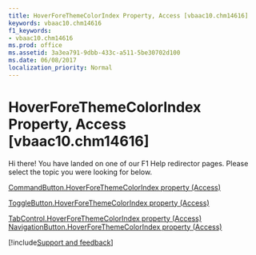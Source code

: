 ```yaml
---
title: HoverForeThemeColorIndex Property, Access [vbaac10.chm14616]
keywords: vbaac10.chm14616
f1_keywords:
- vbaac10.chm14616
ms.prod: office
ms.assetid: 3a3ea791-9dbb-433c-a511-5be30702d100
ms.date: 06/08/2017
localization_priority: Normal
---
```



# HoverForeThemeColorIndex Property, Access [vbaac10.chm14616]

Hi there! You have landed on one of our F1 Help redirector pages. Please select the topic you were looking for below.

[CommandButton.HoverForeThemeColorIndex property (Access)](https://msdn.microsoft.com/library/7952f076-a8ac-c6d3-72f7-23e8365d8a16%28Office.15%29.aspx)

[ToggleButton.HoverForeThemeColorIndex property (Access)](https://msdn.microsoft.com/library/7159df87-2817-7cab-7e3c-23f0c4613796%28Office.15%29.aspx)

[TabControl.HoverForeThemeColorIndex property (Access)](https://msdn.microsoft.com/library/75ffbe8c-2257-8cb7-4ee0-ab6e22e52a4f%28Office.15%29.aspx)
[NavigationButton.HoverForeThemeColorIndex property (Access)](https://msdn.microsoft.com/library/0fe67489-953c-294b-a226-c746e0321782%28Office.15%29.aspx)

[!include[Support and feedback](~/includes/feedback-boilerplate.md)]